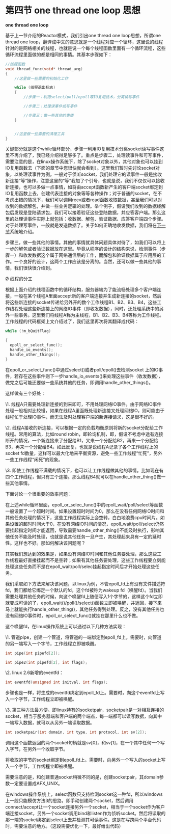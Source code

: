 # 第四节 one thread one loop 思想

**one thread one loop**

基于上一节介绍的Reactor模式，我们引出one thread one loop思想，所谓one thread one loop，翻译成中文的意思就是一个线程对应一个循环，这里说的线程针对的是网络相关的线程，也就是说一个每个线程函数里面有一个循环流程，这些循环流程里面做的都是相同的事情。其基本步骤如下：

```c
//线程函数
void thread_func(void* thread_arg)
{
	//这里做一些需要的初始化工作

	while (线程退出标志)
	{
		//步骤一：利用select/poll/epoll等IO复用技术，分离读写事件

		//步骤二：处理读事件或写事件

		//步骤三：做一些其他的事情
	}


	//这里做一些需要的清理工具
}
```

关键部分就是这个while循环部分，步骤一利用IO复用技术分离socket读写事件这里不再介绍了，我已经介绍得足够多了。重点是步骤二，处理读事件和可写事件，需要注意的是，在linux操作系统下，除了socket对象以外，其他对象也可以挂到IO复用函数去（下面的章节中您很快就会看到）。这里我们暂时先讨论socket对象，以处理读事件为例，一般对于侦听socket，我们处理它的读事件一般是接收新连接“等”操作，注意这里的“等”我加了个引号，也就是说，我们不仅仅可以接收新连接，也可以多做一点事情，如将由accept函数新产生的客户端socket绑定到IO复用函数上去，创建代表连接的对象等等各种操作；对于普通的socket，在不考虑出错的情况下，我们可以调用recv或者read函数收取数据，甚至我们可以对收到的数据解包，并做一些业务逻辑的处理。举个例子，假设我们收到的数据经解包后发现是登陆请求包，我们可以接着验证这些登陆数据，并应答客户端。那么这里的处理读事件实际上就包括：收数据、解包、验证数据、应答客户端四个步骤。对于处理写事件，一般就是发送数据了。关于如何正确地收发数据，我们将在[下一节](http://47.97.181.98/zsxq/2019/09/22/第四节-one-thread-one-loop-思想/#_第三节_收数据与发数据的正确做法)系统地介绍。

步骤三，做一些其他的事情。其他的事情就具体问题具体对待了，如我们可以将上一步的解包或者验证数据放在这里。毕竟从程序的设计的结构来说，检测事件（步骤一）和收发数据这个属于网络通信层的工作，而解包和验证数据属于应用层的工作。一个良好的设计，这两个工作应该是分离的。当然，还可以做一些其他的事情，我们很快很介绍到。

Ø 线程的分工

根据上面介绍的线程函数中的循环结构，服务器端为了能流畅处理多个客户端连接，一般在某个线程A里面accept新的客户端连接并生成新连接的socket，然后将这些新连接的socket传递给另外开的数个工作线程B1、B2、B3、B4，这些工作线程处理这些新连接上的网络IO事件（即收发数据），同时，还处理系统中的另外一些事务。这里我们将线程A称为主线程，B1、B2、B3、B4等称为工作线程。工作线程的代码框架上文介绍过了，我们这里再次将其翻译成代码：

```c
while (!m_bQuitFlag)

{
  epoll_or_select_func();
  handle_io_events();
  handle_other_things();
}
```

在epoll_or_select_func()中通过select()或者poll/epoll()去检测socket 上的IO事件，若存在这些事件则下一步handle_io_events()来处理这些事件（收发数据），做完之后可能还要做一些系统其他的任务，即调用handle_other_things()。

这样做有三个好处：

\1. 线程A只需要处理新连接的到来即可，不用处理网络IO事件。由于网络IO事件处理一般相对比较慢，如果在线程A里面既处理新连接又处理网络IO，则可能由于线程忙于处理IO事件，而无法及时处理客户端的新连接请求，这是很不好的。

\2. 线程A接收的新连接，可以根据一定的负载均衡原则将新的socket分配给工作线程。常用的算法，比如round robin，即轮询机制，即，假设不考虑中途有连接断开的情况，一个新连接来了分配给B1，又来一个分配给B2，再来一个分配给B3，再来一个分配给B4。如此反复，也就是说线程A记录了各个工作线程上的socket fd数量，这样可以最大化地来平衡资源，避免一些工作线程“忙死”，另外一些工作线程“闲死”的现象。

\3. 即使工作线程不满载的情况下，也可以让工作线程做其他的事情。比如现在有四个工作线程，但只有三个连接。那么线程B4就可以在handle_other_thing()做一些其他事情。

下面讨论一个很重要的效率问题：

 在上述while循环里面，epoll_or_selec_func()中的epoll_wait/poll/select等函数一般设置了一个超时时间。如果设置超时时间为0，那么在没有任何网络IO时间和其他任务处理的情况下，这些工作线程实际上会空转，白白地浪费cpu时间片。如果设置的超时时间大于0，在没有网络IO时间的情况，epoll_wait/poll/select仍然要挂起指定时间才能返回，导致需要handle_other_thing()不能及时执行，影响其他任务不能及时处理，也就是说其他任务一旦产生，其处理起来具有一定的延时性。这样也不好。那如何解决该问题呢？

 其实我们想达到的效果是，如果没有网络IO时间和其他任务要处理，那么这些工作线程最好直接挂起而不是空转；如果有其他任务要处理，这些工作线程要立刻能处理这些任务而不是在epoll_wait/poll/selec挂起指定时间后才开始处理这些任务。

 我们采取如下方法来解决该问题，以linux为例，不管epoll_fd上有没有文件描述符fd，我们都给它绑定一个默认的fd，这个fd被称为wakeup fd（唤醒fd）。当我们需要处理其他任务的时候，向这个唤醒fd上随便写入1个字节的，这样这个fd立即就变成可读的了，epoll_wait()/poll()/select()函数立即被唤醒，并返回，接下来马上就能执行handle_other_thing()，其他任务得到处理。反之，没有其他任务也没有网络IO事件时，epoll_or_select_func()就挂在那里什么也不做。

 这个唤醒fd，在linux操作系统上可以通过以下几种方法实现：

\1. 管道pipe，创建一个管道，将管道的一端绑定到epoll_fd上。需要时，向管道的另一端写入一个字节，工作线程立即被唤醒。

```c
int pipe(int pipefd[2]);

int pipe2(int pipefd[2], int flags);
```

\2. linux 2.6新增的eventfd：

```c
int eventfd(unsigned int initval, int flags);
```

步骤也是一样，将生成的eventfd绑定到epoll_fd上。需要时，向这个eventfd上写入一个字节，工作线程立即被唤醒。

\3. 第三种方法最方便。即linux特有的socketpair，socketpair是一对相互连接的socket，相当于服务器端和客户端的两个端点，每一端都可以读写数据，向其中一端写入数据，就可以从另外一端读取数据。

```c
int socketpair(int domain, int type, int protocol, int sv[2]);
```

调用这个函数返回的两个socket句柄就是sv[0]，和sv[1]，在一个其中任何一个写入字节，在另外一个收取字节。

将收取的字节的socket绑定到epoll_fd上。需要时，向另外一个写入的socket上写入一个字节，工作线程立即被唤醒。

需要注意的是，和创建普通socket稍微不同的是，创建socketpair，其domain参数一定要设置成AFX_UNIX。

在windows操作系统上，select函数只支持检测socket这一种fd，所以windows上一般只能模仿方法3的思路，即手动创建两个socket，然后调用connect/accept让一个socket连接另外一个socket，相当于一个socket作为客户端连接socket，另外一个socket调用bind和listen作为侦听socket。然后将读取的那一端的socket绑定到select上去并检测其可读事件。这是在写跨两个平台代码时，需要注意的地方。（这段需要优化一下，最好给出代码）